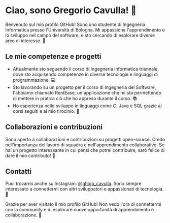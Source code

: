 # Ciao, sono Gregorio Cavulla! 👋

Benvenuto sul mio profilo GitHub! Sono uno studente di Ingegneria Informatica presso l'Università di Bologna. Mi appassiona l'apprendimento e lo sviluppo nel campo del software, e sto cercando di esplorare diverse aree di interesse. 🚀

## Le mie competenze e progetti

- Attualmente sto seguendo il corso di Ingegneria Informatica triennale, dove sto acquisendo competenze in diverse tecnologie e linguaggi di programmazione. 💻
- Sto lavorando su un progetto per il corso di Ingegneria del Software, l'abbiamo chiamato RentEase, un'applicazione che mi sta permettendo di mettere in pratica ciò che ho appreso durante il corso. 📚
- Ho esperienza nello sviluppo in linguaggi come C, Java e SQL grazie ai corsi seguiti e al mio tirocinio. 🔧

## Collaborazioni e contribuzioni

Sono aperto a collaborazioni e contribuzioni su progetti open-source. Credo nell'importanza del lavoro di squadra e nell'apprendimento collaborativo. Se hai un progetto interessante in cui pensi che potrei contribuire, sarò felice di dare il mio contributo! 🤝

## Contatti

Puoi trovarmi anche su Instagram: [@ghigo_cavulla](https://www.instagram.com/ghigo_cavulla). Sono sempre interessato a connettermi con altri sviluppatori e appassionati di tecnologia. 📲

Grazie per aver visitato il mio profilo GitHub! Non vedo l'ora di connettermi con la community e di esplorare nuove opportunità di apprendimento e collaborazione. 🌟
